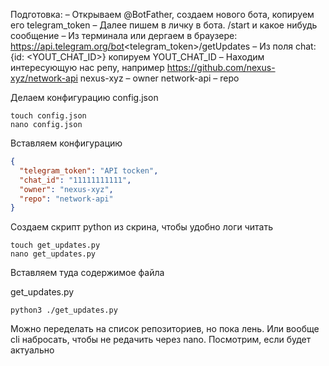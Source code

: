 Подготовка:
– Открываем @BotFather, создаем нового бота, копируем его telegram_token
– Далее пишем в личку в бота. /start и какое нибудь сообщение
– Из терминала или дергаем в браузере:
https://api.telegram.org/bot<telegram_token>/getUpdates
– Из поля chat: {id: <YOUT_CHAT_ID>} копируем YOUT_CHAT_ID
– Находим интересующую нас репу, например https://github.com/nexus-xyz/network-api
nexus-xyz – owner
network-api – repo

Делаем конфигурацию config.json
```
touch config.json
nano config.json
```
Вставляем конфигурацию
```JSON
{
  "telegram_token": "API tocken",
  "chat_id": "11111111111",
  "owner": "nexus-xyz",
  "repo": "network-api"
}
```


Создаем скрипт python из скрина, чтобы удобно логи читать
```
touch get_updates.py
nano get_updates.py
```
Вставляем туда содержимое файла 

get_updates.py
```
python3 ./get_updates.py
```

Можно переделать на список репозиториев, но пока лень. Или вообще cli набросать, чтобы не редачить через nano. Посмотрим, если будет актуально
